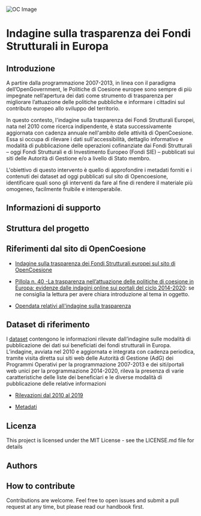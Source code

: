 ![OC Image](https://opencoesione.gov.it/static/images/header-logo-it.svg)

# Indagine sulla trasparenza dei Fondi Strutturali in Europa

## Introduzione

A partire dalla programmazione 2007-2013, in linea con il paradigma dell’OpenGovernment, le Politiche di Coesione europee sono sempre di più impegnate nell’apertura dei dati come strumento di trasparenza per migliorare l’attuazione delle politiche pubbliche e informare i cittadini sul contributo europeo allo sviluppo del territorio.

In questo contesto, l'indagine sulla trasparenza dei Fondi Strutturali Europei, nata nel 2010 come ricerca indipendente, è stata successivamente aggiornata con cadenza annuale nell'ambito delle attività di OpenCoesione. Essa si occupa di rilevare i dati sull'accessibilità, dettaglio informativo e modalità di pubblicazione delle operazioni cofinanziate dai Fondi Strutturali – oggi Fondi Strutturali e di Investimento Europeo (Fondi SIE) – pubblicati sui siti delle Autorità di Gestione e/o a livello di Stato membro.

L'obiettivo di questo intervento è quello di approfondire i metadati forniti e i contenuti dei dataset ad oggi pubblicati sul sito di Opencoesione, identificare quali sono gli interventi da fare al fine di rendere il materiale più omogeneo, facilmente fruibile e interoperabile.

## Informazioni di supporto



## Struttura del progetto



## Riferimenti dal sito di OpenCoesione

- [Indagine sulla trasparenza dei Fondi Strutturali europei sul sito di OpenCoesione](https://opencoesione.gov.it/it/indagine_trasparenza/)

- [Pillola n. 40 -La trasparenza nell’attuazione delle politiche di coesione in Europa: evidenze dalle indagini online sui portali del ciclo 2014-2020](https://opencoesione.gov.it/it/pillole/pillola-40-la-trasparenza-nellattuazione-delle-politiche-di-coesione-europa-evidenze-dalle-indagini-online-sui-portali-del-ciclo-2014-2020/): se ne consiglia la lettura per avere chiara introduzione al tema in oggetto. 

- [Opendata relativi all'indagine sulla trasparenza](https://opencoesione.gov.it/it/opendata/#indagine-title)


## Dataset di riferimento

I [dataset](https://opencoesione.gov.it/it/opendata/#indagine-title) contengono le informazioni rilevate dall’indagine sulle modalità di pubblicazione dei dati sui beneficiati dei fondi strutturali in Europa. L’indagine, avviata nel 2010 e aggiornata e integrata con cadenza periodica, tramite visita diretta sui siti web delle Autorità di Gestione (AdG) dei Programmi Operativi per la programmazione 2007-2013 e dei siti/portali web unici per la programmazione 2014-2020, rileva la presenza di varie caratteristiche delle liste dei beneficiari e le diverse modalità di pubblicazione delle relative informazioni

- [Rilevazioni dal 2010 al 2019](https://opencoesione.gov.it/media/opendata/indagine_trasparenza.zip)

- [Metadati](https://opencoesione.gov.it/media/opendata/Metadati_Indagine_Trasparenza_en.xlsx)

## Licenza
This project is licensed under the MIT License - see the LICENSE.md file for details

## Authors


## How to contribute

Contributions are welcome. Feel free to open issues and submit a pull request at any time, but please read our handbook first.

